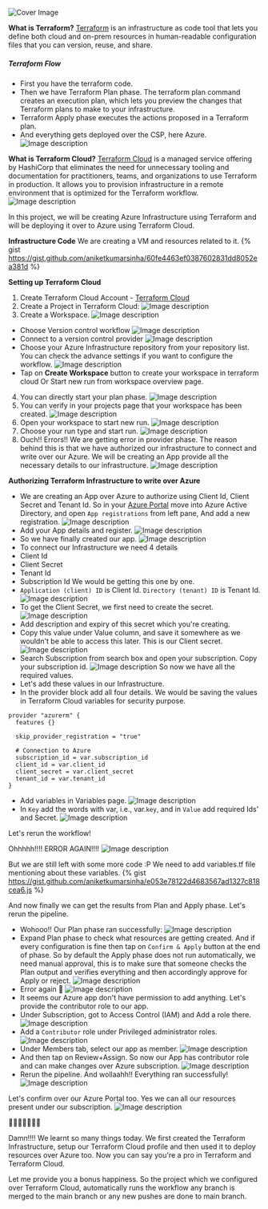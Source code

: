![Cover Image](https://dev-to-uploads.s3.amazonaws.com/uploads/articles/c66wndih4aa43cf493vd.png)

**What is Terraform?**
[Terraform](https://www.terraform.io/) is an infrastructure as code tool that lets you define both cloud and on-prem resources in human-readable configuration files that you can version, reuse, and share.

##### Terraform Flow
- First you have the terraform code.
- Then we have Terraform Plan phase. The terraform plan command creates an execution plan, which lets you preview the changes that Terraform plans to make to your infrastructure.
- Terraform Apply phase executes the actions proposed in a Terraform plan.
- And everything gets deployed over the CSP, here Azure.
![Image description](https://dev-to-uploads.s3.amazonaws.com/uploads/articles/odtun8rbj9hgsb9brhuq.png)

**What is Terraform Cloud?**
[Terraform Cloud](https://cloud.hashicorp.com/products/terraform) is a managed service offering by HashiCorp that eliminates the need for unnecessary tooling and documentation for practitioners, teams, and organizations to use Terraform in production. It allows you to provision infrastructure in a remote environment that is optimized for the Terraform workflow.
![Image description](https://dev-to-uploads.s3.amazonaws.com/uploads/articles/7w2ijyuk5x6rrqy99gd1.png)

In this project, we will be creating Azure Infrastructure using Terraform and will be deploying it over to Azure using Terraform Cloud.

**Infrastructure Code**
We are creating a VM and resources related to it. 
{% gist https://gist.github.com/aniketkumarsinha/60fe4463ef0387602831dd8052ea381d %}

**Setting up Terraform Cloud**

1. Create Terraform Cloud Account - [Terraform Cloud](https://www.hashicorp.com/products/terraform)
2. Create a Project in Terraform Cloud:
![Image description](https://dev-to-uploads.s3.amazonaws.com/uploads/articles/y949ss9lexpd5ridhozu.png)
3. Create a Workspace.
![Image description](https://dev-to-uploads.s3.amazonaws.com/uploads/articles/wdde76gof5yxc8vp1kpw.png)
 - Choose Version control workflow
![Image description](https://dev-to-uploads.s3.amazonaws.com/uploads/articles/n1gp6u6x1mez3kdvbt8n.png)
 - Connect to a version control provider
![Image description](https://dev-to-uploads.s3.amazonaws.com/uploads/articles/a8bat7opbkli0x9t1yrj.png)
 - Choose your Azure Infrastructure repository from your repository list. You can check the advance settings if you want to configure the workflow.
![Image description](https://dev-to-uploads.s3.amazonaws.com/uploads/articles/kd5dop1al2pugnalmqew.png)
 - Tap on **Create Workspace** button to create your workspace in terraform cloud Or Start new run from workspace overview page.
4. You can directly start your plan phase.
![Image description](https://dev-to-uploads.s3.amazonaws.com/uploads/articles/ht6c0c2krj3o8wzmwgnk.png)
5. You can verify in your projects page that your workspace has been created.
![Image description](https://dev-to-uploads.s3.amazonaws.com/uploads/articles/osfgv461t6slsonxjoo3.png)
6. Open your workspace to start new run.
![Image description](https://dev-to-uploads.s3.amazonaws.com/uploads/articles/u1z112gu2ntqq8nuz5vx.png)
7. Choose your run type and start run.
![Image description](https://dev-to-uploads.s3.amazonaws.com/uploads/articles/q263knx3mxpb9lfj3ith.png)
8. Ouch!! Errors!!
   We are getting error in provider phase. The reason behind this is that we have authorized our infrastructure to connect and write over our Azure. We will be creating an App provide all the necessary details to our infrastructure.
![Image description](https://dev-to-uploads.s3.amazonaws.com/uploads/articles/0178a4rs54hqgjtjam3o.png)

**Authorizing Terraform Infrastructure to write over Azure**
- We are creating an App over Azure to authorize using Client Id, Client Secret and Tenant Id. So in your [Azure Portal](https://portal.azure.com/) move into Azure Active Directory, and open `App registrations` from left pane, And add a new registration.
![Image description](https://dev-to-uploads.s3.amazonaws.com/uploads/articles/4p1bc3pibj9hfog28oef.png)
- Add your App details and register.
![Image description](https://dev-to-uploads.s3.amazonaws.com/uploads/articles/dja5n5a5hmppgm3alwsq.png)
- So we have finally created our app.
![Image description](https://dev-to-uploads.s3.amazonaws.com/uploads/articles/c42vlbil4aviwcvtwqck.png)
- To connect our Infrastructure we need 4 details
 - Client Id
 - Client Secret
 - Tenant Id
 - Subscription Id
We would be getting this one by one.
- `Application (client) ID` is Client Id.
  `Directory (tenant) ID` is Tenant Id.
![Image description](https://dev-to-uploads.s3.amazonaws.com/uploads/articles/n01jcz1nqjwwn4zjv0nu.png)
- To get the Client Secret, we first need to create the secret.
![Image description](https://dev-to-uploads.s3.amazonaws.com/uploads/articles/j8zkh7k7zylxbporn2cx.png)
 - Add description and expiry of this secret which you're creating.
 - Copy this value under Value column, and save it somewhere as we wouldn't be able to access this later. This is our Client secret.
![Image description](https://dev-to-uploads.s3.amazonaws.com/uploads/articles/yggxgu21wa9o97nf315n.png)
- Search Subscription from search box and open your subscription. Copy your subscription id.
![Image description](https://dev-to-uploads.s3.amazonaws.com/uploads/articles/l4jmyk0g0p57mwqr518k.png)
So now we have all the required values.
- Let's add these values in our Infrastructure.
 - In the provider block add all four details. We would be saving the values in Terraform Cloud variables for security purpose.
```
provider "azurerm" {
  features {}

  skip_provider_registration = "true"
  
  # Connection to Azure
  subscription_id = var.subscription_id
  client_id = var.client_id
  client_secret = var.client_secret
  tenant_id = var.tenant_id
}
```
 - Add variables in Variables page.
![Image description](https://dev-to-uploads.s3.amazonaws.com/uploads/articles/giji6tny99ldozgyp2yb.png)
  - In `Key` add the words with var, i.e., var.`key`, and in `Value` add required Ids' and Secret.
![Image description](https://dev-to-uploads.s3.amazonaws.com/uploads/articles/jns0v92i8f6phwqqt8c2.png)

Let's rerun the workflow!

Ohhhhh!!!! ERROR AGAIN!!!!
![Image description](https://dev-to-uploads.s3.amazonaws.com/uploads/articles/pte3o0sq7lmlo9i8vem0.png)

But we are still left with some more code :P
We need to add variables.tf file mentioning about these variables.
{% gist https://gist.github.com/aniketkumarsinha/e053e78122d4683567ad1327c818cea6.js %}


And now finally we can get the results from Plan and Apply phase. Let's rerun the pipeline.
- Wohooo!! Our Plan phase ran successfully:
![Image description](https://dev-to-uploads.s3.amazonaws.com/uploads/articles/or808kgvinu7t4hefah4.png)
- Expand Plan phase to check what resources are getting created. And if every configuration is fine then tap on `Confirm & Apply` button at the end of phase. So by default the Apply phase does not run automatically, we need manual approval, this is to make sure that someone checks the Plan output and verifies everything and then accordingly approve for Apply or reject.
![Image description](https://dev-to-uploads.s3.amazonaws.com/uploads/articles/d1i9t9fbo1ggnxa2mxea.png)
- Error again 🫠
![Image description](https://dev-to-uploads.s3.amazonaws.com/uploads/articles/b359xrmnrnllyu5a813y.png)
- It seems our Azure app don't have permission to add anything. Let's provide the contributor role to our app.
 - Under Subscription, got to Access Control (IAM) and Add a role there.
![Image description](https://dev-to-uploads.s3.amazonaws.com/uploads/articles/p31hlbpe9xfj2wwl8g4l.png)
 - Add a `Contributor` role under Privileged administrator roles.
![Image description](https://dev-to-uploads.s3.amazonaws.com/uploads/articles/dt9iw8nusgjp2thbkf9w.png)
 - Under Members tab, select our app as member.
![Image description](https://dev-to-uploads.s3.amazonaws.com/uploads/articles/21huwn8l97928mwqcqs8.png)
 - And then tap on Review+Assign. So now our App has contributor role and can make changes over Azure subscription.
![Image description](https://dev-to-uploads.s3.amazonaws.com/uploads/articles/2lk9ervpboi0xnof2cjx.png)
- Rerun the pipeline. And wollaahh!!
Everything ran successfully!
![Image description](https://dev-to-uploads.s3.amazonaws.com/uploads/articles/3fdkhg2fmcbwawd2skq9.png)

Let's confirm over our Azure Portal too. 
Yes we can all our resources present under our subscription.
![Image description](https://dev-to-uploads.s3.amazonaws.com/uploads/articles/eyp2ult5uid4uerv6tmp.png)

🤩🤩🤩🤩🤩🤩🤩

Damn!!!! We learnt so many things today. We first created the Terraform Infrastructure, setup our Terraform Cloud profile and then used it to deploy resources over Azure too. Now you can say you're a pro in Terraform and Terraform Cloud.

Let me provide you a bonus happiness. So the project which we configured over Terraform Cloud, automatically runs the workflow any branch is merged to the main branch or any new pushes are done to main branch.
 

































